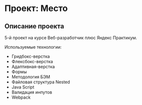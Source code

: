 # Проект: Место

## Описание проекта

5-й проект на курсе Веб-разработчик плюс Яндекс Практикум.

Используемые технологии:

* Гридбокс-верстка
* Флексбокс-верстка
* Адаптивная-верстка
* Формы
* Методология БЭМ
* Файловая структура Nested
* Java Script
* Валидация инпутов
* Webpack
